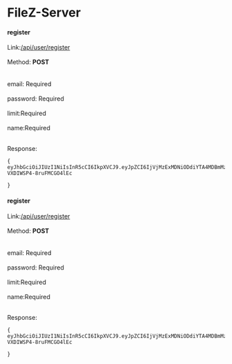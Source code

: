 # FileZ-Server

#### register

Link:[/api/user/register](http://localhost:5000/api/user/register)
<br><br>
Method: **POST**	
<br><br>
email: Required 
<br><br>
password: Required 
<br><br>
limit:Required
<br><br>
name:Required
<br><br>

Response:

```
{
eyJhbGciOiJIUzI1NiIsInR5cCI6IkpXVCJ9.eyJpZCI6IjVjMzExMDNiODdiYTA4MDBmMzQ1NWRkMCIsImlhdCI6MTU0NjcxOTI5MSwiZXhwIjoxNTQ3MzI0MDkxfQ.0R4BXIdDgh2c3WZdVkYw8-VXDIWSP4-8ruFMCGO4lEc
    
}
```
#### register

Link:[/api/user/register](http://localhost:5000/api/user/register)
<br><br>
Method: **POST**	
<br><br>
email: Required 
<br><br>
password: Required 
<br><br>
limit:Required
<br><br>
name:Required
<br><br>

Response:

```
{
eyJhbGciOiJIUzI1NiIsInR5cCI6IkpXVCJ9.eyJpZCI6IjVjMzExMDNiODdiYTA4MDBmMzQ1NWRkMCIsImlhdCI6MTU0NjcxOTI5MSwiZXhwIjoxNTQ3MzI0MDkxfQ.0R4BXIdDgh2c3WZdVkYw8-VXDIWSP4-8ruFMCGO4lEc
    
}
```

